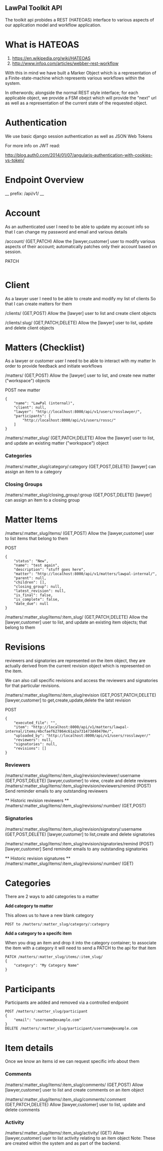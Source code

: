 LawPal Toolkit API
------------------


The toolkit api probides a REST (HATEOAS) interface to various aspects of our application
model and workflow application.


What is HATEOAS
===============

1. https://en.wikipedia.org/wiki/HATEOAS
2. http://www.infoq.com/articles/webber-rest-workflow

With this in mind we have built a Marker Object which is a representation of
a Finite-state-machine which represents various workflows within the system.

In otherwords; alongside the normal REST style interface; for each applicable
object, we provide a FSM obejct which will provide the "next" url as well as a
representation of the current state of the requested object.


Authentication
==============

We use basic django session authentication as well as JSON Web Tokens

For more info on JWT read:

http://blog.auth0.com/2014/01/07/angularjs-authentication-with-cookies-vs-token/


Endpoint Overview
=================

__ prefix: /api/v1/ __

Account
=======

As an authenticated user
I need to be able to update my account info
so that I can change my password and email and various details

/account/ (GET,PATCH)
    Allow the [lawyer,customer] user to modify various aspects of their account; automatically
    patches only their account based on session.

PATCH
```

```

Client
======

As a lawyer user
I need to be able to create and modify my list of clients
So that I can create matters for them

/clients/ (GET,POST)
    Allow the [lawyer] user to list and create client objects

/clients/:slug/ (GET,PATCH,DELETE)
    Allow the [lawyer] user to list, update and delete client objects


Matters (Checklist)
===================

As a lawyer or customer user
I need to be able to interact with my matter
In order to provide feedback and initiate workflows

/matters/ (GET,POST)
    Allow the [lawyer] user to list, and create new matter ("workspace") objects

POST new matter
```
{
    "name": "LawPal (internal)", 
    "client": null, 
    "lawyer": "http://localhost:8000/api/v1/users/rosslawyer/", 
    "participants": [
        "http://localhost:8000/api/v1/users/rossc/"
    ]
}
```

/matters/:matter_slug/ (GET,PATCH,DELETE)
    Allow the [lawyer] user to list, and update an existing matter ("workspace") object

### Categories
/matters/:matter_slug/category/:category (GET,POST,DELETE)
    [lawyer] can assign an item to a category


### Closing Groups
/matters/:matter_slug/closing_group/:group (GET,POST,DELETE)
    [lawyer] can assign an item to a closing group


Matter Items
============

/matters/:matter_slug/items/ (GET,POST)
    Allow the [lawyer,customer] user to list items that belong to them

POST
```
{
    "status": "New",
    "name": "test again",
    "description": "stuff goes here",
    "matter": "http://localhost:8000/api/v1/matters/lawpal-internal/",
    "parent": null,
    "children": [],
    "closing_group": null,
    "latest_revision": null,
    "is_final": false,
    "is_complete": false,
    "date_due": null
}
```

/matters/:matter_slug/items/:item_slug/ (GET,PATCH,DELETE)
    Allow the [lawyer,customer] user to list, and update an existing item
    objects; that belong to them

# Revisions

reviewers and signatories are represented on the item object, they are actually
derived from the current revision object which is represented on the item.

We can also call specific revisions and access the reviewers and signatories for
that particular revisions.

/matters/:matter_slug/items/:item_slug/revision (GET,POST,PATCH,DELETE)
    [lawyer,customer] to get,create,update,delete the latst revision

POST
```
{
    "executed_file": "", 
    "item": "http://localhost:8000/api/v1/matters/lawpal-internal/items/4bcfaef627864c61a2a731473d40470e/",
    "uploaded_by": "http://localhost:8000/api/v1/users/rosslawyer/"
    "reviewers": null, 
    "signatories": null, 
    "revisions": []
}
```


### Reviewers

/matters/:matter_slug/items/:item_slug/revision/reviewer/:username (GET,POST,DELETE)
    [lawyer,customer] to view, create and delete reviewers
/matters/:matter_slug/items/:item_slug/revision/reviewers/remind (POST)
    Send reminder emails to any outstanding reviewers

** Historic revision reviewers **
/matters/:matter_slug/items/:item_slug/revisions/:number/ (GET,POST)


### Signatories

/matters/:matter_slug/items/:item_slug/revision/signatory/:username (GET,POST,DELETE)
    [lawyer,customer] to list,create and delete signatories

/matters/:matter_slug/items/:item_slug/revision/signatories/remind (POST)
    [lawyer,customer] Send reminder emails to any outstanding signatories

** Historic revision signatures **
/matters/:matter_slug/items/:item_slug/revisions/:number/ (GET)


Categories
==========

There are 2 ways to add categories to a matter

**Add category to matter**

This allows us to have a new blank category

```
POST to /matters/:matter_slug/category/:category
```

**Add a category to a specifc item**

When you drag an item and drop it into the category container; to associate the
item with a category it will need to send a PATCH to the api for that item

```
PATCH /matters/:matter_slug/items/:item_slug/
{
    "category": "My Category Name"
}
```


Participants
============

Participants are added and removed via a controlled endpoint

```
POST /matters/:matter_slug/participant
{
    "email": "username@example.com"
}
DELETE /matters/:matter_slug/participant/username@example.com
```



Item details
============

Once we know an items id we can request specific info about them

### Comments
/matters/:matter_slug/items/:item_slug/comments/ (GET,POST)
    Allow [lawyer,customer] user to list and create comments on an item object

/matters/:matter_slug/items/:item_slug/comments/:comment (GET,PATCH,DELETE)
    Allow [lawyer,customer] user to list, update and delete comments

### Activity
/matters/:matter_slug/items/:item_slug/activity/ (GET) 
    Allow [lawyer,customer] user to list activity relating to an item object
    Note: These are created within the system and as part
    of the backend.

